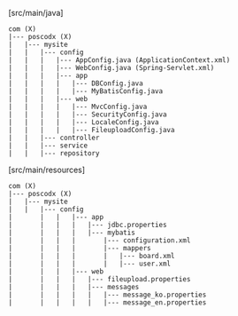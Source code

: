 [src/main/java]

    com (X)
    |--- poscodx (X)
    |	|--- mysite
    |	|	|--- config
    |	|	|	|--- AppConfig.java (ApplicationContext.xml)
    |	|	|	|--- WebConfig.java (Spring-Servlet.xml)
    |	|	|	|--- app
    |	|	|	|	|--- DBConfig.java
    |	|	|	|	|--- MyBatisConfig.java
    |	|	|	|--- web
    |	|	|	|	|--- MvcConfig.java
    |	|	|	|	|--- SecurityConfig.java
    |	|	|	|	|--- LocaleConfig.java
    |	|	|	|	|--- FileuploadConfig.java
    |	|	|--- controller
    |	|	|--- service
    |	|	|--- repository

[src/main/resources]

    com (X)
    |--- poscodx (X)
    |	|--- mysite
    |	|	|--- config
    |       |	|	|--- app
    |       |	|	|	|--- jdbc.properties
    |       |	|	|	|--- mybatis
    |       |	|	|		|--- configuration.xml
    |       |	|	|		|--- mappers
    |       |	|	|		|	|--- board.xml
    |       |	|	|		|	|--- user.xml
    |       |	|	|--- web
    |       |	|	|	|--- fileupload.properties
    |       |	|	|	|--- messages
    |       |	|	|	|	|--- message_ko.properties
    |       |	|	|	|	|--- message_en.properties